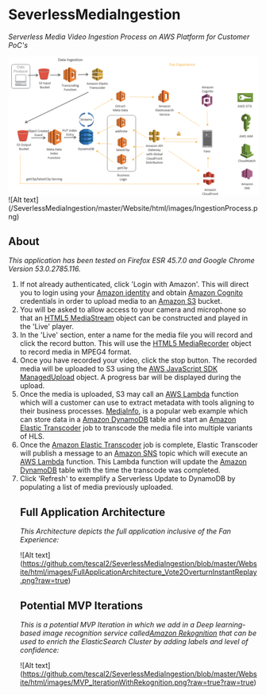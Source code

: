 # SeverlessMediaIngestion
<p><em>Serverless Media Video Ingestion Process on AWS Platform for Customer PoC's</em></p>

<img src="Website/html/images/FullApplicationArchitecture_Vote2OverturnInstantReplay.png" alt="Vote to Overturn" title="Serverless Media Ingestion" align="center" />
![Alt text] (/SeverlessMediaIngestion/master/Website/html/images/IngestionProcess.png)

<main>
        <section id="about" class="collapse">
            <h1>About</h1>
            <p><em>This application has been tested on Firefox ESR 45.7.0 and Google Chrome Version 53.0.2785.116.</em></p>
            <ol>
                <li>If not already authenticated, click 'Login with Amazon'.
                    This will direct you to login using your 
                    <a href="http://login.amazon.com/">Amazon identity</a> and obtain 
                    <a href="https://aws.amazon.com/cognito/">Amazon Cognito</a> credentials 
                    in order to upload media to an <a href="https://aws.amazon.com/s3/">Amazon S3</a> bucket.
                <li>You will be asked to allow access to your camera and microphone so that an 
                    <a href="https://developer.mozilla.org/en/docs/Web/API/MediaStream">HTML5 MediaStream</a> object can be constructed and played in the 'Live' player. 
                <li>In the 'Live' section, enter a name for the media file you will record and click the record button. This will use the  
                    <a href="https://developer.mozilla.org/en-US/docs/Web/API/MediaRecorder">HTML5 MediaRecorder</a> 
                    object to record media in MPEG4 format.
                <li>Once you have recorded your video, click the stop button. The recorded media will be uploaded to S3 using the 
                    <a href="http://docs.aws.amazon.com/AWSJavaScriptSDK/latest/AWS/S3/ManagedUpload.html">AWS JavaScript SDK ManagedUpload</a> object. 
                    A progress bar will be displayed during the upload.
                <li>Once the media is uploaded, S3 may call an <a href="https://aws.amazon.com/lambda/">AWS Lambda</a> function which will
                    a customer can use to extract metadata  with tools aligning to their business processes.  <a href="https://mediaarea.net/en/MediaInfo" target"moreinfo">MediaInfo</a>, is a popular web example which can store data in
                    a <a href="https://aws.amazon.com/dynamodb/">Amazon DynamoDB</a> table 
                    and start an <a href="https://aws.amazon.com/elastictranscoder/">Amazon Elastic Transcoder</a> job to transcode 
                    the media file into multiple variants of HLS.
                <li>Once the <a href="https://aws.amazon.com/elastictranscoder/">Amazon Elastic Transcoder</a> job is complete, 
                    Elastic Transcoder will publish a message to an <a href="https://aws.amazon.com/sns/">Amazon SNS</a> topic which will execute an 
                    <a href="https://aws.amazon.com/lambda/">AWS Lambda</a> function. This Lambda function will update the
                    <a href="https://aws.amazon.com/dynamodb/">Amazon DynamoDB</a> table with the time the transcode was completed.
                <li>Click 'Refresh' to exemplify a Serverless Update to DynamoDB by populating a list of media previously uploaded.
                
 <h1>Full Application Architecture</h1>
            <p><em>This Architecture depicts the full application inclusive of the Fan Experience:</em></p>
            
![Alt text] (https://github.com/tescal2/SeverlessMediaIngestion/blob/master/Website/html/images/FullApplicationArchitecture_Vote2OverturnInstantReplay.png?raw=true)
            
 <h1>Potential MVP Iterations</h1>
            <p><em>This is a potential MVP Iteration in which we add in a Deep learning-based image recognition service called<a href="https://aws.amazon.com/rekognition/">Amazon Rekognition</a> that can be used to enrich the ElasticSearch Cluster by adding labels and level of confidence: </em></p>
 
![Alt text] (https://github.com/tescal2/SeverlessMediaIngestion/blob/master/Website/html/images/MVP_IterationWithRekognition.png?raw=true?raw=true)
            
